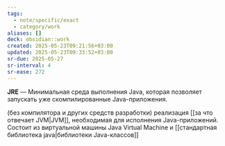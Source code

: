 ```yaml
---
tags:
  - note/specific/exact
  - category/work
aliases: []
deck: obsidian::work
created: 2025-05-23T09:21:56+03:00
updated: 2025-05-23T09:33:52+03:00
sr-due: 2025-05-27
sr-interval: 4
sr-ease: 272
---
```


**JRE**
—
Минимальная среда выполнения Java, которая позволяет запускать уже скомпилированные Java-приложения.

(без компилятора и других средств разработки) реализация [[за что отвечает JVM|JVM]], необходимая для исполнения Java-приложений. Состоит из виртуальной машины Java Virtual Machine и [[стандартная библиотека java|библиотеки Java-классов]]
